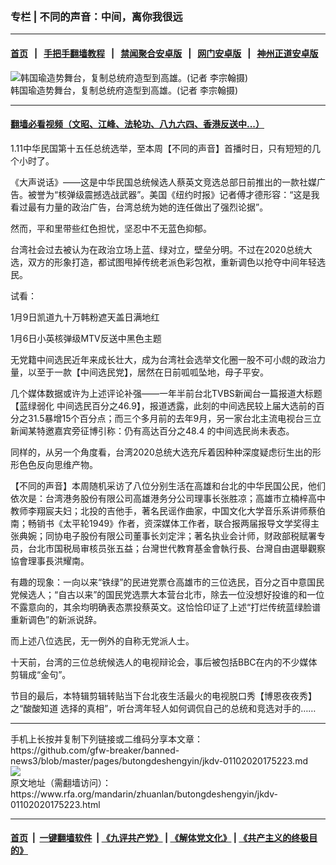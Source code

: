 ### 专栏 | 不同的声音：中间，离你我很远
------------------------

#### [首页](https://github.com/gfw-breaker/banned-news3/blob/master/README.md) &nbsp;&nbsp;|&nbsp;&nbsp; [手把手翻墙教程](https://github.com/gfw-breaker/guides/wiki) &nbsp;&nbsp;|&nbsp;&nbsp; [禁闻聚合安卓版](https://github.com/gfw-breaker/bn-android) &nbsp;&nbsp;|&nbsp;&nbsp; [网门安卓版](https://github.com/oGate2/oGate) &nbsp;&nbsp;|&nbsp;&nbsp; [神州正道安卓版](https://github.com/SzzdOgate/update) 



<div id="headerimg">
 <img alt="韩国瑜造势舞台，复制总统府造型到高雄。(记者 李宗翰摄)
" src="https://www.rfa.org/mandarin/zhuanlan/butongdeshengyin/jkdv-01102020175223.html/123.jpg/image" title="韩国瑜造势舞台，复制总统府造型到高雄。(记者 李宗翰摄)
"/>
 <div id="headerimgcontents">
  <div id="headerimgcaption">
   <span>
    韩国瑜造势舞台，复制总统府造型到高雄。(记者 李宗翰摄)
   </span>
   <!-- zoomattribute -->
  </div>
  <!-- headerimgcaption -->
 </div>
 <!-- headerimagecontents -->
</div>

<hr/>


#### [翻墙必看视频（文昭、江峰、法轮功、八九六四、香港反送中...）](http://167.172.214.107/home.html)

<div id="storytext">
 <div>
  <div class="slot_header">
  </div>
 </div>
 <p>
  1.11中华民国第十五任总统选举，至本周【不同的声音】首播时日，只有短短的几个小时了。
 </p>
 <p>
  《大声说话》——这是中华民国总统候选人蔡英文竞选总部日前推出的一款社媒广告。被誉为“核弹级震撼选战武器”。美国《纽约时报》记者傅才德形容：“这是我看过最有力量的政治广告，台湾总统为她的连任做出了强烈论据”。
 </p>
 <p>
  然而，平和里带些红色担忧，坚忍中不无蓝色抑郁。
 </p>
 <p>
  台湾社会过去被认为在政治立场上蓝、绿对立，壁垒分明。不过在2020总统大选，双方的形象打造，都试图甩掉传统老派色彩包袱，重新调色以抢夺中间年轻选民。
 </p>
 <p>
  试看：
 </p>
 <p>
  1月9日凯道九十万韩粉遮天盖日满地红
 </p>
 <p>
  1月6日小英核弹级MTV反送中黑色主题
 </p>
 <p>
  无党籍中间选民近年来成长壮大，成为台湾社会选举文化圈一股不可小覤的政治力量，以至于一款【中间选民党】，居然在日前呱呱坠地，母子平安。
 </p>
 <p>
  几个媒体数据或许为上述评论补强——一年半前台北TVBS新闻台一篇报道大标题【蓝绿弱化 中间选民百分之46.9】，报道透露，此刻的中间选民较上届大选前的百分之31.5暴增15个百分点；而三个多月前的去年9月，另一家台北主流电视台三立新闻某特邀嘉宾旁征博引称：仍有高达百分之48.4 的中间选民尚未表态。
 </p>
 <p>
  同样的，从另一个角度看，台湾2020总统大选充斥着因种种深度疑虑衍生出的形形色色反向思维产物。
 </p>
 <p>
 </p>
 <p>
  【不同的声音】本周随机采访了八位分别生活在高雄和台北的中华民国公民，他们依次是：台湾港务股份有限公司高雄港务分公司理事长张胜凉；高雄市立楠梓高中教师李翔宸夫妇；北投的吉他手，著名民谣作曲家，中国文化大学音乐系讲师蔡伯南；畅销书《太平轮1949》作者，资深媒体工作者，联合报两届报导文学奖得主张典婉；同协电子股份有限公司董事长刘定泮；著名执业会计师，财政部税赋署专员，台北市国税局审核员张五益；台灣世代教育基金會執行長、台灣自由選舉觀察協會理事長洪耀南。
 </p>
 <p>
  有趣的现象：一向以来“铁绿”的民进党票仓高雄市的三位选民，百分之百中意国民党候选人；“自古以来”的国民党选票大本营台北市，除去一位没想好投谁的和一位不露意向的，其余均明确表态票投蔡英文。这恰恰印证了上述“打烂传统蓝绿脸谱重新调色”的新派说辞。
 </p>
 <p>
  而上述八位选民，无一例外的自称无党派人士。
 </p>
 <p>
  十天前，台湾的三位总统候选人的电视辩论会，事后被包括BBC在内的不少媒体剪辑成“金句”。
 </p>
 <p>
  节目的最后，本特辑剪辑转贴当下台北夜生活最火的电视脱口秀【博恩夜夜秀】之“酸酸知道 选择的真相”，听台湾年轻人如何调侃自己的总统和竞选对手的……
 </p>
</div>

<hr/>
手机上长按并复制下列链接或二维码分享本文章：<br/>
https://github.com/gfw-breaker/banned-news3/blob/master/pages/butongdeshengyin/jkdv-01102020175223.md <br/>
<a href='https://github.com/gfw-breaker/banned-news3/blob/master/pages/butongdeshengyin/jkdv-01102020175223.md'><img src='https://github.com/gfw-breaker/banned-news3/blob/master/pages/butongdeshengyin/jkdv-01102020175223.md.png'/></a> <br/>
原文地址（需翻墙访问）：https://www.rfa.org/mandarin/zhuanlan/butongdeshengyin/jkdv-01102020175223.html


------------------------
#### [首页](https://github.com/gfw-breaker/banned-news3/blob/master/README.md) &nbsp;|&nbsp; [一键翻墙软件](https://github.com/gfw-breaker/nogfw/blob/master/README.md) &nbsp;| [《九评共产党》](https://github.com/gfw-breaker/9ping.md/blob/master/README.md#九评之一评共产党是什么) | [《解体党文化》](https://github.com/gfw-breaker/jtdwh.md/blob/master/README.md) | [《共产主义的终极目的》](https://github.com/gfw-breaker/gczydzjmd.md/blob/master/README.md)


<img src='http://gfw-breaker.win/banned-news3/pages/butongdeshengyin/jkdv-01102020175223.md' width='0px' height='0px'/>